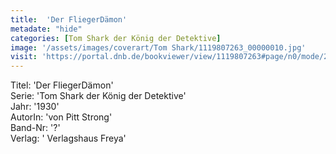 ```yaml
---
title:  'Der FliegerDämon'
metadate: "hide"
categories: [Tom Shark der König der Detektive]
image: '/assets/images/coverart/Tom Shark/1119807263_00000010.jpg'
visit: 'https://portal.dnb.de/bookviewer/view/1119807263#page/n0/mode/2up'
---
```

Titel: 'Der FliegerDämon' <br>
Serie: 'Tom Shark der König der Detektive' <br>
Jahr: '1930' <br>
AutorIn: 'von Pitt Strong' <br>
Band-Nr: '?' <br>
Verlag: ' Verlagshaus Freya'